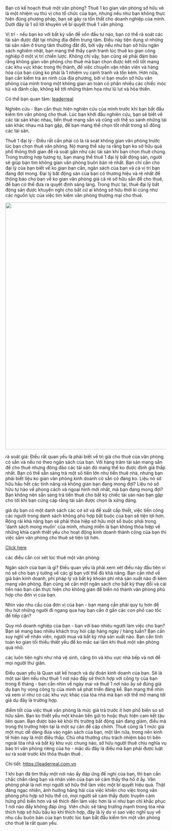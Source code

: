 <P>Bạn có kế hoạch thuê một văn phòng? Thuê 1 ko gian văn phòng sở hữu vẻ là một nhiệm vụ thú vị cho tổ chức của bạn, nhưng nếu như bạn không thực hiện đúng phương pháp, bạn sẽ gây ra tổn thất cho doanh nghiệp của mình. Dưới đây là 1 số lời khuyên về bí quyết thuê 1 văn phòng.</p>

<p>Vị trí - nếu bạn ko với bất kỳ vấn đề vốn đầu tư nào, bạn có thể rà soát các tài sản được đặt tại những địa điểm trung tâm. Điều này tiện dụng vì những tài sản nằm ở trung tâm thường đắt đỏ, bởi vậy nếu như bạn sở hữu ngân sách nghiêm nhặt, bạn mang thể thấy cạnh tranh lúc thuê ko gian công nghiệp ở một vị trí chiến lược. Không chỉ vậy, bạn cũng sẽ phải đảm bảo rằng không gian văn phòng cho thuê mà bạn chọn được kết nối tốt mang các khu vực khác trong thị thành, để việc chuyển vận nhân viên và hàng hóa của bạn cũng ko phải là 1 nhiệm vụ cạnh tranh và tốn kém. Hơn nữa, bạn cần kiểm tra an ninh của địa phương, bởi vì bạn muốn sở hữu văn phòng của mình trong một không gian an toàn có phần nhiều các chiếc móc túi và đánh cắp, không kể tới những thảm họa như lũ lụt và hỏa thiến.</p>

<p>Có thể bạn quan tâm: <a href="https://leaderreal.com.vn/van-phong-cho-thue-quan-phu-nhuan.html">leaderreal</a></p>

<p>Nghiên cứu - Bạn cần thực hiện nghiên cứu của mình trước khi bạn bắt đầu kiếm tìm văn phòng cho thuê. Lúc bạn khởi đầu nghiên cứu, bạn sẽ biết về các tài sản khác nhau, tiền thuê mang sẵn và cũng với thể so sánh những tài sản khác nhau mà bạn gặp, để bạn mang thể chọn tốt nhất trong số đông các tài sản.</p>

<p>Thuê 1 đại lý - Điều rất cần phải có là rà soát không gian văn phòng trước lúc bạn chọn thuê văn phòng. Nó mang thể xảy ra rằng bạn ko sở hữu quá phổ thông thời gian để rà soát gần như các tài sản khi bạn chọn thuê chúng. Trong trường hợp tương tự, bạn mang thể thuê 1 đại lý bất động sản, người sẽ giúp bạn tìm không gian văn phòng buôn bán rẻ nhất. Bạn chỉ cần cho đại lý của bạn biết về ko gian bạn cần, ngân sách của bạn và cả vị trí bạn đang đợi mong. Đại lý bất động sản của bạn có thương hiệu và rẻ nhất để thông báo cho bạn về ko gian văn phòng giá cả rẻ sở hữu sẵn để cho thuê, để bạn có thể đưa ra quyết định sáng láng. Trong thực tại, thuê đại lý bất động sản được khuyến nghị cho bất cứ ai không sở hữu thời kì cũng như các nguồn lực của việc tìm kiếm văn phòng thương mại cho thuê.</p>

<p style="text-align:center"><img alt="" src="https://leaderreal.com.vn/data/upload/cho%20thue%20van%20phong%20quan%20phu%20nhuan/mot-goc-duong-phan-xich-long-quan-phu-nhuan.jpg" style="height:768px; width:1024px" /></p>

<p>rà soát giá: Điều rất quan yếu là phải biết về trị giá cho thuê của văn phòng có sẵn và nếu nó theo ngân sách của bạn. Với hàng trăm tài sản mang sẵn để cho thuê nhưng đông đảo các tài sản đó mang thể ko được định giá thấp nhất. Bạn có thể sẵn sàng trả một số tiền lớn như tiền thuê nhà, nhưng bạn phải biết liệu ko gian văn phòng kinh doanh có sẵn có đáng ko. Liệu nó sở hữu hầu hết các tính năng và không gian bạn đang mong đợi? Liệu nó sở hữu tự hào về phong cách và ngoại hình mới nhất, mà bạn đang mong đợi? Bạn không nên sẵn sàng trả tiền thuê cho bất kỳ chiếc tài sản nào bạn gặp cho tới khi bạn cứng cáp rằng tài sản được chọn là xứng đáng.</p>

<p>giả dụ bạn có một danh sách các cơ sở và đề xuất cấp thiết, việc tiến công các người trong danh sách không phù hợp bắt buộc của bạn sẽ tiện lợi hơn. Rộng rãi khả năng bạn sẽ phải thỏa hiệp sở hữu một số buộc phải trong &#39;danh sách mong muốn&#39; của mình, nhưng miễn là bạn không thỏa hiệp về những khía cạnh thiết yếu cho hoạt động kinh doanh thành công của bạn thì việc sắm văn phòng cho thuê sẽ tiện lợi hơn.</p>

<p><a href="https://leaderreal.com.vn/van-phong-cho-thue-quan-tan-binh.html">Click here</a></p>

<p>các điều cần coi xét lúc thuê một văn phòng:</p>

<p>Ngân sách của bạn là gì? Điều quan yếu là phải xem xét điều này đầu tiên vì nó sẽ cho bạn ý tưởng về các gì bạn với thể đủ khả năng. Bạn cần nhớ về giá bán kinh doanh, phí pháp lý và bất kỳ khoản phí nhà sản xuất nào đi kèm mang văn phòng. Bạn cũng sẽ cần một ngân sách cho bất kỳ thay đổi và cải tiến nào bạn cần thực hiện cho không gian để biến nó thành văn phòng phù hợp cho đơn vị của bạn.</p>

<p>Nhìn vào nhu cầu của đơn vị của bạn - bạn mang cần phải quy tụ hơn để thu hút những người đi ngang qua hay bạn cần ở gần các con phố cao tốc để tiếp cận?</p>

<p>Quy mô doanh nghiệp của bạn - bạn với bao nhiêu người làm việc cho bạn? Bạn sẽ mang bao nhiêu khách truy hỏi cập hàng ngày / hàng tuần? Bạn cần suy nghĩ về nhân viên, người mua và bất kỳ nhà sản xuất nào. Bạn cần tính toán ko gian tối thiểu thiết yếu để ko mắc sai lầm khi thuê một văn phòng quá nhỏ.</p>

<p>các luôn tiện nghi như nhà vệ sinh, căng tin và khu vực nhà bếp và nơi để mọi người thư giãn.</p>

<p>Điều quan yếu là Quan sát kế hoạch và dự đoán kinh doanh của bạn. Sẽ là một sai lầm nếu như thuê 1 nơi nào đấy sẽ thích hợp với công ty của bạn trong 6 tháng - bạn cần nhìn về ngày mai và thuê 1 nơi nào ấy sẽ đúng giả dụ bạn hy vọng công ty của mình sẽ phát triển đáng kể. Bạn mang thể nhìn và xem ví như có các khu vực khác của tòa nhà mà bạn với thể mở mang tới giả dụ đây là trường hợp.</p>

<p>điểm tốt của việc thuê văn phòng là mức giá trả trước ít hơn phổ biến so sở hữu sắm. Bạn ko thiết yếu một khoản tiền gửi to hoặc thực hiện cam kết tậu liên quan. Bạn được bảo kê khỏi thị trường bất động sản đang giảm, điều mà trong thị trường hiện tại là một sự cân đề cập chính. Thuê cũng là 1 mức giá một mực dễ dàng đưa vào ngân sách của bạn, một lần nữa, trong nền kinh tế hiện nay là một điều thấp. Chủ nhà thường chịu trách nhiệm bảo trì bên ngoài tòa nhà và bất kỳ khu vực chung nào, sở hữu người thuê chịu nghĩa vụ bảo trì văn phòng riêng của họ - mặc dù đây là điều mà bạn phải được luật sư rà soát trước khi thỏa thuận thuê .</p>

<p>Chi tiết: <a href="https://leaderreal.com.vn">https://leaderreal.com.vn</a></p>

<p>1 khi bạn đã tìm thấy một nơi nào ấy đáp ứng đề nghị của bạn, thì bạn cần chắc chắn rằng bạn và nhân viên của bạn sẽ cảm thấy tha hồ ở ấy. Văn phòng phải là nơi mọi người sở hữu thể làm việc một bí quyết hiệu quả. Thật đáng ngạc nhiên, ảnh hưởng hăng hái của việc khiến cho việc trong văn phòng phù hợp sở hữu thể có, mọi người sẽ cảm thấy được truyền cảm hứng phổ biến hơn và sẽ thích đến làm việc hơn là ví như bạn chỉ khắc phục 1 nơi nào đấy không đáp ứng. Viên chức sẽ tăng trưởng mạnh trong tòa nhà thích hợp sở hữu bầu ko khí thích hợp, đây là lý do vì sao việc nghĩ suy về nhu cầu buôn bán của bạn trước lúc bạn bắt đầu kiếm tìm một văn phòng cho thuê là rất quan yếu.</p>
